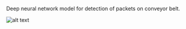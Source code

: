 Deep neural network model for detection of packets on conveyor belt.

![alt text](https://github.com/davidmartinez13/Deep-RL-Agent-for-Pick-and-Place/blob/main/images/real_robot.png)